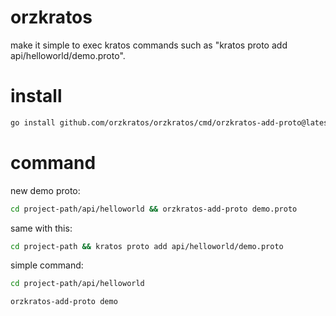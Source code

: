 # orzkratos
make it simple to exec kratos commands such as "kratos proto add api/helloworld/demo.proto".

# install

```bash
go install github.com/orzkratos/orzkratos/cmd/orzkratos-add-proto@latest
```

# command

new demo proto:
```bash
cd project-path/api/helloworld && orzkratos-add-proto demo.proto
```

same with this:
```bash
cd project-path && kratos proto add api/helloworld/demo.proto
```

simple command:
```bash
cd project-path/api/helloworld

orzkratos-add-proto demo
```
